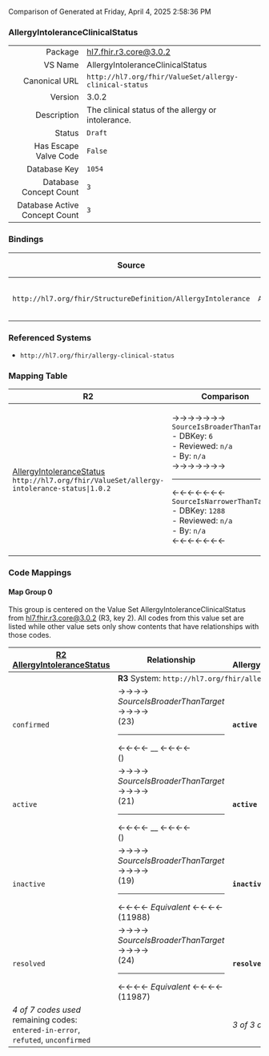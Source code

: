 Comparison of 
Generated at Friday, April 4, 2025 2:58:36 PM

### AllergyIntoleranceClinicalStatus

|      |     |
| ---: | --- |
| Package | hl7.fhir.r3.core@3.0.2 |
| VS Name | AllergyIntoleranceClinicalStatus |
| Canonical URL | `http://hl7.org/fhir/ValueSet/allergy-clinical-status` |
| Version | 3.0.2 |
| Description | The clinical status of the allergy or intolerance. |
| Status | `Draft` |
| Has Escape Valve Code | `False` |
| Database Key | `1054` |
| Database Concept Count | `3` |
| Database Active Concept Count | `3` |
### Bindings

| Source | Element | Binding | Strength | Element Short |
| ------ | ------- | ------- | -------- | ------------- |
| `http://hl7.org/fhir/StructureDefinition/AllergyIntolerance` | `AllergyIntolerance.clinicalStatus` | `http://hl7.org/fhir/ValueSet/allergy-clinical-status` | `Required` | active \| inactive \| resolved |

### Referenced Systems

* `http://hl7.org/fhir/allergy-clinical-status`
### Mapping Table

| R2 | Comparison | R3 | Comparison | R4 | Comparison | R4B | Comparison | R5
| --- | --- | --- | --- | --- | --- | --- | --- | ---
| [AllergyIntoleranceStatus](/docs/R2/ValueSets/AllergyIntoleranceStatus.md)<br/> `http://hl7.org/fhir/ValueSet/allergy-intolerance-status\|1.0.2` | →→→→→→→<br/>`SourceIsBroaderThanTarget`<br/>- DBKey: `6`<br/>- Reviewed: `n/a`<br/>- By: `n/a`<br/>→→→→→→→<hr/>←←←←←←←<br/>`SourceIsNarrowerThanTarget`<br/>- DBKey: `1288`<br/>- Reviewed: `n/a`<br/>- By: `n/a`<br/>←←←←←←←| [AllergyIntoleranceClinicalStatus](/docs/R3/ValueSets/AllergyIntoleranceClinicalStatus.md)<br/> `http://hl7.org/fhir/ValueSet/allergy-clinical-status\|3.0.2` | →→→→→→→<br/>`Equivalent`<br/>- DBKey: `329`<br/>- Reviewed: `n/a`<br/>- By: `n/a`<br/>→→→→→→→<hr/>←←←←←←←<br/>`Equivalent`<br/>- DBKey: `551`<br/>- Reviewed: `n/a`<br/>- By: `n/a`<br/>←←←←←←←| [AllergyIntoleranceClinicalStatusCodes](/docs/R4/ValueSets/AllergyIntoleranceClinicalStatusCodes.md)<br/> `http://hl7.org/fhir/ValueSet/allergyintolerance-clinical\|4.0.1` | →→→→→→→<br/>`Equivalent`<br/>- DBKey: `1381`<br/>- Reviewed: `n/a`<br/>- By: `n/a`<br/>→→→→→→→<hr/>←←←←←←←<br/>`Equivalent`<br/>- DBKey: `1382`<br/>- Reviewed: `n/a`<br/>- By: `n/a`<br/>←←←←←←←| [AllergyIntoleranceClinicalStatusCodes](/docs/R4B/ValueSets/AllergyIntoleranceClinicalStatusCodes.md)<br/> `http://hl7.org/fhir/ValueSet/allergyintolerance-clinical\|4.3.0` | →→→→→→→<br/>`Equivalent`<br/>- DBKey: `775`<br/>- Reviewed: `n/a`<br/>- By: `n/a`<br/>→→→→→→→<hr/>←←←←←←←<br/>`Equivalent`<br/>- DBKey: `1036`<br/>- Reviewed: `n/a`<br/>- By: `n/a`<br/>←←←←←←←| [AllergyIntoleranceClinicalStatusCodes](/docs/R5/ValueSets/AllergyIntoleranceClinicalStatusCodes.md)<br/> `http://hl7.org/fhir/ValueSet/allergyintolerance-clinical\|5.0.0` 

### Code Mappings


#### Map Group 0

This group is centered on the Value Set AllergyIntoleranceClinicalStatus from hl7.fhir.r3.core@3.0.2 (R3, key 2).
All codes from this value set are listed while other value sets only show contents that have relationships with those codes.

| [R2 AllergyIntoleranceStatus](/docs/R2/ValueSets/AllergyIntoleranceStatus.md)| Relationship | R3 AllergyIntoleranceClinicalStatus| Relationship | [R4 AllergyIntoleranceClinicalStatusCodes](/docs/R4/ValueSets/AllergyIntoleranceClinicalStatusCodes.md)| Relationship | [R4B AllergyIntoleranceClinicalStatusCodes](/docs/R4B/ValueSets/AllergyIntoleranceClinicalStatusCodes.md)| Relationship | [R5 AllergyIntoleranceClinicalStatusCodes](/docs/R5/ValueSets/AllergyIntoleranceClinicalStatusCodes.md)
| --- | --- | --- | --- | --- | --- | --- | --- | ---
| <td colspan="8">**R3** System: `http://hl7.org/fhir/allergy-clinical-status`
| `confirmed`| →→→→ _SourceIsBroaderThanTarget_ →→→→ <br/>(23)<hr/>←←←← __ ←←←← <br/>() | **`active`**| _Equivalent_ <br/>(2906/5107)| `active`| _Equivalent_ <br/>(14452/14453)| `active`| _Equivalent_ <br/>(7439/9704)| `active`
| `active`| →→→→ _SourceIsBroaderThanTarget_ →→→→ <br/>(21)<hr/>←←←← __ ←←←← <br/>() | **`active`**| _Equivalent_ <br/>(2906/5107)| `active`| _Equivalent_ <br/>(14452/14453)| `active`| _Equivalent_ <br/>(7439/9704)| `active`
| `inactive`| →→→→ _SourceIsBroaderThanTarget_ →→→→ <br/>(19)<hr/>←←←← _Equivalent_ ←←←← <br/>(11988) | **`inactive`**| _Equivalent_ <br/>(2905/5106)| `inactive`| _Equivalent_ <br/>(14454/14455)| `inactive`| _Equivalent_ <br/>(7440/9705)| `inactive`
| `resolved`| →→→→ _SourceIsBroaderThanTarget_ →→→→ <br/>(24)<hr/>←←←← _Equivalent_ ←←←← <br/>(11987) | **`resolved`**| _Equivalent_ <br/>(2907/5108)| `resolved`| _Equivalent_ <br/>(14456/14457)| `resolved`| _Equivalent_ <br/>(7441/9706)| `resolved`
| *4 of 7 codes used* <br/>remaining codes:<br/>`entered-in-error`, `refuted`, `unconfirmed`| | *3 of 3 codes used* | | *3 of 3 codes used* | | *3 of 3 codes used* | | *3 of 3 codes used* 

